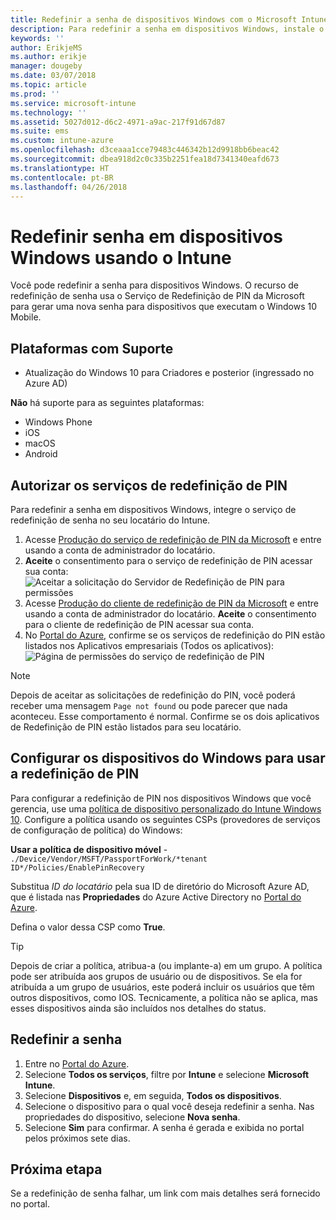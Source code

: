 ```yaml
---
title: Redefinir a senha de dispositivos Windows com o Microsoft Intune – Azure | Microsoft Docs
description: Para redefinir a senha em dispositivos Windows, instale o Serviço de Redefinição de Pin da Microsoft e o Cliente de Redefinição de Pin da Microsoft, crie uma política de dispositivo usando sua ID de diretório do Azure Active Directory e, em seguida, redefina a senha no Portal do Azure usando o Microsoft Intune.
keywords: ''
author: ErikjeMS
ms.author: erikje
manager: dougeby
ms.date: 03/07/2018
ms.topic: article
ms.prod: ''
ms.service: microsoft-intune
ms.technology: ''
ms.assetid: 5027d012-d6c2-4971-a9ac-217f91d67d87
ms.suite: ems
ms.custom: intune-azure
ms.openlocfilehash: d3ceaaa1cce79483c446342b12d9918bb6beac42
ms.sourcegitcommit: dbea918d2c0c335b2251fea18d7341340eafd673
ms.translationtype: HT
ms.contentlocale: pt-BR
ms.lasthandoff: 04/26/2018
---
```

# <a name="reset-the-passcode-on-windows-devices-using-intune"></a>Redefinir senha em dispositivos Windows usando o Intune

Você pode redefinir a senha para dispositivos Windows. O recurso de redefinição de senha usa o Serviço de Redefinição de PIN da Microsoft para gerar uma nova senha para dispositivos que executam o Windows 10 Mobile. 

## <a name="supported-platforms"></a>Plataformas com Suporte

- Atualização do Windows 10 para Criadores e posterior (ingressado no Azure AD)

**Não** há suporte para as seguintes plataformas:
- Windows Phone
- iOS
- macOS
- Android

## <a name="authorize-the-pin-reset-services"></a>Autorizar os serviços de redefinição de PIN

Para redefinir a senha em dispositivos Windows, integre o serviço de redefinição de senha no seu locatário do Intune.

1. Acesse [Produção do serviço de redefinição de PIN da Microsoft](https://login.windows.net/common/oauth2/authorize?response_type=code&client_id=b8456c59-1230-44c7-a4a2-99b085333e84&resource=https%3A%2F%2Fgraph.windows.net&redirect_uri=https%3A%2F%2Fcred.microsoft.com&state=e9191523-6c2f-4f1d-a4f9-c36f26f89df0&prompt=admin_consent) e entre usando a conta de administrador do locatário.
2. **Aceite** o consentimento para o serviço de redefinição de PIN acessar sua conta: ![Aceitar a solicitação do Servidor de Redefinição de PIN para permissões](./media/pin-reset-service-home-screen.png)
3. Acesse [Produção do cliente de redefinição de PIN da Microsoft](https://login.windows.net/common/oauth2/authorize?response_type=code&client_id=9115dd05-fad5-4f9c-acc7-305d08b1b04e&resource=https%3A%2F%2Fcred.microsoft.com%2F&redirect_uri=ms-appx-web%3A%2F%2FMicrosoft.AAD.BrokerPlugin%2F9115dd05-fad5-4f9c-acc7-305d08b1b04e&state=6765f8c5-f4a7-4029-b667-46a6776ad611&prompt=admin_consent) e entre usando a conta de administrador do locatário. **Aceite** o consentimento para o cliente de redefinição de PIN acessar sua conta.
4. No [Portal do Azure](https://portal.azure.com), confirme se os serviços de redefinição do PIN estão listados nos Aplicativos empresariais (Todos os aplicativos): ![Página de permissões do serviço de redefinição de PIN](./media/pin-reset-service-application.png)

> [!NOTE]
> Depois de aceitar as solicitações de redefinição do PIN, você poderá receber uma mensagem `Page not found` ou pode parecer que nada aconteceu. Esse comportamento é normal. Confirme se os dois aplicativos de Redefinição de PIN estão listados para seu locatário.

## <a name="configure-windows-devices-to-use-pin-reset"></a>Configurar os dispositivos do Windows para usar a redefinição de PIN

Para configurar a redefinição de PIN nos dispositivos Windows que você gerencia, use uma [política de dispositivo personalizado do Intune Windows 10](custom-settings-windows-10.md). Configure a política usando os seguintes CSPs (provedores de serviços de configuração de política) do Windows:

**Usar a política de dispositivo móvel** - `./Device/Vendor/MSFT/PassportForWork/*tenant ID*/Policies/EnablePinRecovery`

Substitua *ID do locatário* pela sua ID de diretório do Microsoft Azure AD, que é listada nas **Propriedades** do Azure Active Directory no [Portal do Azure](https://portal.azure.com).

Defina o valor dessa CSP como **True**.

> [!TIP]
> Depois de criar a política, atribua-a (ou implante-a) em um grupo. A política pode ser atribuída aos grupos de usuário ou de dispositivos. Se ela for atribuída a um grupo de usuários, este poderá incluir os usuários que têm outros dispositivos, como IOS. Tecnicamente, a política não se aplica, mas esses dispositivos ainda são incluídos nos detalhes do status.

## <a name="reset-the-passcode"></a>Redefinir a senha

1. Entre no [Portal do Azure](https://portal.azure.com). 
2. Selecione **Todos os serviços**, filtre por **Intune** e selecione **Microsoft Intune**.
3. Selecione **Dispositivos** e, em seguida, **Todos os dispositivos**.
4. Selecione o dispositivo para o qual você deseja redefinir a senha. Nas propriedades do dispositivo, selecione **Nova senha**.
5. Selecione **Sim** para confirmar. A senha é gerada e exibida no portal pelos próximos sete dias.

## <a name="next-step"></a>Próxima etapa

Se a redefinição de senha falhar, um link com mais detalhes será fornecido no portal.